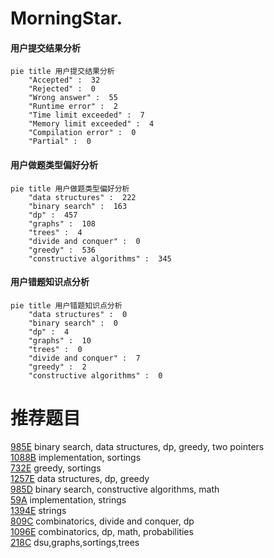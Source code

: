# MorningStar.

<!-- tabs:start -->



#### **用户提交结果分析**

```mermaid
pie title 用户提交结果分析
    "Accepted" :  32
    "Rejected" :  0
    "Wrong answer" :  55
    "Runtime error" :  2
    "Time limit exceeded" :  7
    "Memory limit exceeded" :  4
    "Compilation error" :  0
    "Partial" :  0
```

#### **用户做题类型偏好分析**

```mermaid
pie title 用户做题类型偏好分析
    "data structures" :  222
    "binary search" :  163
    "dp" :  457
    "graphs" :  108
    "trees" :  4
    "divide and conquer" :  0
    "greedy" :  536
    "constructive algorithms" :  345
```
#### **用户错题知识点分析**

```mermaid
pie title 用户错题知识点分析
    "data structures" :  0
    "binary search" :  0
    "dp" :  4
    "graphs" :  10
    "trees" :  0
    "divide and conquer" :  7
    "greedy" :  2
    "constructive algorithms" :  0
```



<!-- tabs:end -->
# 推荐题目
[985E](https://codeforces.com/contest/985/problem/E)		binary search,
                        data structures,
                        dp,
                        greedy,
                        two pointers		  
[1088B](https://codeforces.com/contest/1088/problem/B)		implementation,
                        sortings		  
[732E](https://codeforces.com/contest/732/problem/E)		greedy,
                        sortings		  
[1257E](https://codeforces.com/contest/1257/problem/E)		data structures,
                        dp,
                        greedy		  
[985D](https://codeforces.com/contest/985/problem/D)		binary search,
                        constructive algorithms,
                        math		  
[59A](https://codeforces.com/contest/59/problem/A)		implementation,
                        strings		  
[1394E](https://codeforces.com/contest/1394/problem/E)		strings		  
[809C](https://codeforces.com/contest/809/problem/C)		combinatorics,
                        divide and conquer,
                        dp		  
[1096E](https://codeforces.com/contest/1096/problem/E)		combinatorics,
                        dp,
                        math,
                        probabilities		  
[218C](https://codeforces.com/contest/218/problem/C)		dsu,graphs,sortings,trees		  
